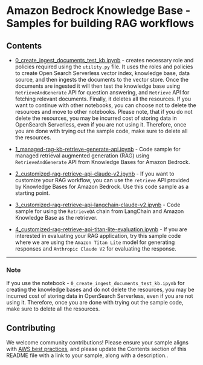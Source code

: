 # Amazon Bedrock Knowledge Base - Samples for building RAG workflows

## Contents
- [0_create_ingest_documents_test_kb.ipynb](./0\_create_ingest_documents_test_kb.ipynb) - creates necessary role and policies required using the `utility.py` file. It uses the roles and policies to create Open Search Serverless vector index, knowledge base, data source, and then ingests the documents to the vector store. Once the documents are ingested it will then test the knowledge base using `RetrieveAndGenerate` API for question answering, and `Retrieve` API for fetching relevant documents. Finally, it deletes all the resources. If you want to continue with other notebooks, you can choose not to delete the resources and move to other notebooks. Please note, that if you do not delete the resources, you may be incurred cost of storing data in OpenSearch Serverless, even if you are not using it. Therefore, once you are done with trying out the sample code, make sure to delete all the resources. 

- [1_managed-rag-kb-retrieve-generate-api.ipynb](./1\_managed-rag-kb-retrieve-generate-api.ipynb) - Code sample for managed retrieval augmented generation (RAG) using `RetrieveAndGenerate` API from Knowledge Bases for Amazon Bedrock.

- [2_customized-rag-retrieve-api-claude-v2.ipynb](./2\_customized-rag-retrieve-api-claude-v2.ipynb) - If you want to customize your RAG workflow, you can use the `retrieve` API provided by Knowledge Bases for Amazon Bedrock. Use this code sample as a starting point.

- [3_customized-rag-retrieve-api-langchain-claude-v2.ipynb](./3\_customized-rag-retrieve-api-langchain-claude-v2.ipynb) - Code sample for using the `RetrieveQA` chain from LangChain and Amazon Knowledge Base as the retriever.

- [4_customized-rag-retrieve-api-titan-lite-evaluation.ipynb](./4\_customized-rag-retrieve-api-titan-lite-evaluation.ipynb) - If you are interested in evaluating your RAG application, try this sample code where we are using the `Amazon Titan Lite` model for generating responses and `Anthropic Claude V2` for evaluating the response.

***

### Note
If you use the notebook - `0_create_ingest_documents_test_kb.ipynb` for creating the knowledge bases and do not delete the resources, you may be incurred cost of storing data in OpenSearch Serverless, even if you are not using it. Therefore, once you are done with trying out the sample code, make sure to delete all the resources. 

## Contributing

We welcome community contributions! Please ensure your sample aligns with [AWS best practices](_!https://aws.amazon.com/architecture/well-architected/_), and please update the Contents section of this README file with a link to your sample, along with a description..
